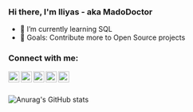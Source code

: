 ### Hi there, I'm Iliyas - aka MadoDoctor


- 🌱 I’m currently learning SQL
- 🥅 Goals: Contribute more to Open Source projects


### Connect with me:

[<img align="left" alt="codeSTACKr | Gmail" width="22px" src="https://cdn.jsdelivr.net/npm/simple-icons@3.13.0/icons/gmail.svg" />][gmail]
[<img align="left" alt="codeSTACKr | Telegram" width="22px" src="https://cdn.jsdelivr.net/npm/simple-icons@3.13.0/icons/telegram.svg" />][telegram]
[<img align="left" alt="codeSTACKr | Twitter" width="22px" src="https://cdn.jsdelivr.net/npm/simple-icons@v3/icons/twitter.svg" />][twitter]
[<img align="left" alt="codeSTACKr | LinkedIn" width="22px" src="https://cdn.jsdelivr.net/npm/simple-icons@v3/icons/linkedin.svg" />][linkedIn]
[<img align="left" alt="codeSTACKr | Bot" width="22px" src="https://cdn.jsdelivr.net/npm/simple-icons@3.13.0/icons/probot.svg" />][bot]

<br />
<br />

![Anurag's GitHub stats](https://github-readme-stats.vercel.app/api?username=MadoDoctor&show_icons=true&theme=merko)

<br />
<br />

[gmail]: mailto:iliyas.abduali@gmail.com
[telegram]: https://t.me/MadoDoctor
[twitter]: https://twitter.com/DoctorIsMad
[linkedIn]: https://www.linkedin.com/in/maddoctor/
[bot]: https://t.me/TextStylesBot
